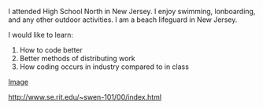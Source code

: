 
I attended High School North in New Jersey. I enjoy swimming, lonboarding, and any other outdoor activities. I am a beach lifeguard in New Jersey. 

I would like to learn:

1. How to code better
2. Better methods of distributing work
3. How coding occurs in industry compared to in class

[Image](https://feelingfoodish.com/wp-content/uploads/2012/08/New-York-Style-pizza.jpg)

http://www.se.rit.edu/~swen-101/00/index.html
